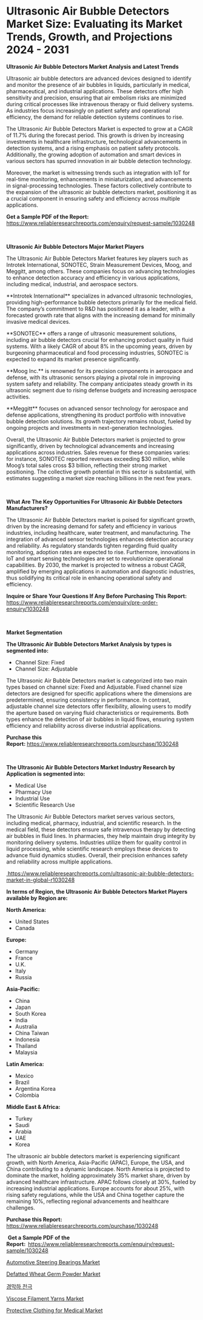 <p><h1>Ultrasonic Air Bubble Detectors Market Size: Evaluating its Market Trends, Growth, and Projections 2024 - 2031</h1></p><p><strong>Ultrasonic Air Bubble Detectors Market Analysis and Latest Trends</strong></p>
<p><p>Ultrasonic air bubble detectors are advanced devices designed to identify and monitor the presence of air bubbles in liquids, particularly in medical, pharmaceutical, and industrial applications. These detectors offer high sensitivity and precision, ensuring that air embolism risks are minimized during critical processes like intravenous therapy or fluid delivery systems. As industries focus increasingly on patient safety and operational efficiency, the demand for reliable detection systems continues to rise.</p><p>The Ultrasonic Air Bubble Detectors Market is expected to grow at a CAGR of 11.7% during the forecast period. This growth is driven by increasing investments in healthcare infrastructure, technological advancements in detection systems, and a rising emphasis on patient safety protocols. Additionally, the growing adoption of automation and smart devices in various sectors has spurred innovation in air bubble detection technology. </p><p>Moreover, the market is witnessing trends such as integration with IoT for real-time monitoring, enhancements in miniaturization, and advancements in signal-processing technologies. These factors collectively contribute to the expansion of the ultrasonic air bubble detectors market, positioning it as a crucial component in ensuring safety and efficiency across multiple applications.</p></p>
<p><strong>Get a Sample PDF of the Report:&nbsp;</strong> <a href="https://www.reliableresearchreports.com/enquiry/request-sample/1030248">https://www.reliableresearchreports.com/enquiry/request-sample/1030248</a></p>
<p>&nbsp;</p>
<p><strong>Ultrasonic Air Bubble Detectors Major Market Players</strong></p>
<p><p>The Ultrasonic Air Bubble Detectors Market features key players such as Introtek International, SONOTEC, Strain Measurement Devices, Moog, and Meggitt, among others. These companies focus on advancing technologies to enhance detection accuracy and efficiency in various applications, including medical, industrial, and aerospace sectors.</p><p>**Introtek International** specializes in advanced ultrasonic technologies, providing high-performance bubble detectors primarily for the medical field. The company’s commitment to R&D has positioned it as a leader, with a forecasted growth rate that aligns with the increasing demand for minimally invasive medical devices. </p><p>**SONOTEC** offers a range of ultrasonic measurement solutions, including air bubble detectors crucial for enhancing product quality in fluid systems. With a likely CAGR of about 8% in the upcoming years, driven by burgeoning pharmaceutical and food processing industries, SONOTEC is expected to expand its market presence significantly.</p><p>**Moog Inc.** is renowned for its precision components in aerospace and defense, with its ultrasonic sensors playing a pivotal role in improving system safety and reliability. The company anticipates steady growth in its ultrasonic segment due to rising defense budgets and increasing aerospace activities.</p><p>**Meggitt** focuses on advanced sensor technology for aerospace and defense applications, strengthening its product portfolio with innovative bubble detection solutions. Its growth trajectory remains robust, fueled by ongoing projects and investments in next-generation technologies.</p><p>Overall, the Ultrasonic Air Bubble Detectors market is projected to grow significantly, driven by technological advancements and increasing applications across industries. Sales revenue for these companies varies: for instance, SONOTEC reported revenues exceeding $30 million, while Moog’s total sales cross $3 billion, reflecting their strong market positioning. The collective growth potential in this sector is substantial, with estimates suggesting a market size reaching billions in the next few years.</p></p>
<p>&nbsp;</p>
<p><strong>What Are The Key Opportunities For Ultrasonic Air Bubble Detectors Manufacturers?</strong></p>
<p><p>The Ultrasonic Air Bubble Detectors market is poised for significant growth, driven by the increasing demand for safety and efficiency in various industries, including healthcare, water treatment, and manufacturing. The integration of advanced sensor technologies enhances detection accuracy and reliability. As regulatory standards tighten regarding fluid quality monitoring, adoption rates are expected to rise. Furthermore, innovations in IoT and smart sensing technologies are set to revolutionize operational capabilities. By 2030, the market is projected to witness a robust CAGR, amplified by emerging applications in automation and diagnostic industries, thus solidifying its critical role in enhancing operational safety and efficiency.</p></p>
<p><strong>Inquire or Share Your Questions If Any Before Purchasing This Report:</strong> <a href="https://www.reliableresearchreports.com/enquiry/pre-order-enquiry/1030248">https://www.reliableresearchreports.com/enquiry/pre-order-enquiry/1030248</a></p>
<p>&nbsp;</p>
<p><strong>Market Segmentation</strong></p>
<p><strong>The Ultrasonic Air Bubble Detectors Market Analysis by types is segmented into:</strong></p>
<p><ul><li>Channel Size: Fixed</li><li>Channel Size: Adjustable</li></ul></p>
<p><p>The Ultrasonic Air Bubble Detectors market is categorized into two main types based on channel size: Fixed and Adjustable. Fixed channel size detectors are designed for specific applications where the dimensions are predetermined, ensuring consistency in performance. In contrast, adjustable channel size detectors offer flexibility, allowing users to modify the aperture based on varying fluid characteristics or requirements. Both types enhance the detection of air bubbles in liquid flows, ensuring system efficiency and reliability across diverse industrial applications.</p></p>
<p><strong>Purchase this Report:&nbsp;</strong><a href="https://www.reliableresearchreports.com/purchase/1030248">https://www.reliableresearchreports.com/purchase/1030248</a></p>
<p>&nbsp;</p>
<p><strong>The Ultrasonic Air Bubble Detectors Market Industry Research by Application is segmented into:</strong></p>
<p><ul><li>Medical Use</li><li>Pharmacy Use</li><li>Industrial Use</li><li>Scientific Research Use</li></ul></p>
<p><p>The Ultrasonic Air Bubble Detectors market serves various sectors, including medical, pharmacy, industrial, and scientific research. In the medical field, these detectors ensure safe intravenous therapy by detecting air bubbles in fluid lines. In pharmacies, they help maintain drug integrity by monitoring delivery systems. Industries utilize them for quality control in liquid processing, while scientific research employs these devices to advance fluid dynamics studies. Overall, their precision enhances safety and reliability across multiple applications.</p></p>
<p><a href="https://www.reliableresearchreports.com/ultrasonic-air-bubble-detectors-market-in-global-r1030248">&nbsp;https://www.reliableresearchreports.com/ultrasonic-air-bubble-detectors-market-in-global-r1030248</a></p>
<p><strong>In terms of Region, the Ultrasonic Air Bubble Detectors Market Players available by Region are:</strong></p>
<p>
    <p> <strong> North America: </strong>
        <ul>
            <li>United States</li>
            <li>Canada</li>
        </ul>
        </p> 
    <p> <strong> Europe: </strong>
        <ul>
            <li>Germany</li>
            <li>France</li>
            <li>U.K.</li>
            <li>Italy</li>
            <li>Russia</li>
        </ul>
        </p> 
    <p> <strong> Asia-Pacific: </strong>
        <ul>
            <li>China</li>
            <li>Japan</li>
            <li>South Korea</li>
            <li>India</li>
            <li>Australia</li>
            <li>China Taiwan</li>
            <li>Indonesia</li>
            <li>Thailand</li>
            <li>Malaysia</li>
        </ul>
        </p> 
    <p> <strong> Latin America: </strong>
        <ul>
            <li>Mexico</li>
            <li>Brazil</li>
            <li>Argentina Korea</li>
            <li>Colombia</li>
        </ul>
        </p> 
    <p> <strong> Middle East & Africa: </strong>
        <ul>
            <li>Turkey</li>
            <li>Saudi</li>
            <li>Arabia</li>
            <li>UAE</li>
            <li>Korea</li>
        </ul>
    </p>
    </p>
<p><p>The ultrasonic air bubble detectors market is experiencing significant growth, with North America, Asia-Pacific (APAC), Europe, the USA, and China contributing to a dynamic landscape. North America is projected to dominate the market, holding approximately 35% market share, driven by advanced healthcare infrastructure. APAC follows closely at 30%, fueled by increasing industrial applications. Europe accounts for about 25%, with rising safety regulations, while the USA and China together capture the remaining 10%, reflecting regional advancements and healthcare challenges.</p></p>
<p><strong>Purchase this Report: </strong><a href="https://www.reliableresearchreports.com/purchase/1030248">https://www.reliableresearchreports.com/purchase/1030248</a></p>
<p>&nbsp;<strong>Get a Sample PDF of the Report:&nbsp;&nbsp;</strong><a href="https://www.reliableresearchreports.com/enquiry/request-sample/1030248">https://www.reliableresearchreports.com/enquiry/request-sample/1030248</a></p>
<p><strong></strong></p>
<p><p><a href="https://issuu.com/reportprime-2/docs/automotive-steering-bearings-market_d9cb8c31bc1027">Automotive Steering Bearings Market</a></p><p><a href="https://github.com/BryceTownsendr/Market-Research-Report-List-6/blob/main/defatted-wheat-germ-powder-market.md">Defatted Wheat Germ Powder Market</a></p><p><a href="https://medium.com/@chungcameron76/%EC%84%9C%EB%B8%8C%EB%91%90%EB%9E%84-%EC%A0%84%EA%B7%B9-%EC%8B%9C%EC%9E%A5-%EC%97%AD%ED%95%99-%ED%83%90%EC%83%89-2024%EB%85%84%EB%B6%80%ED%84%B0-2031%EB%85%84%EA%B9%8C%EC%A7%80-%EC%84%9C%EB%B8%8C%EB%91%90%EB%9E%84-%EC%A0%84%EA%B7%B9-%EC%8B%9C%EC%9E%A5%EC%9D%98-%EC%88%98%EC%9D%B5-%EB%B6%84%EC%84%9D-%EB%B0%8F-%EC%84%B1%EC%9E%A5-%EC%A0%84%EB%A7%9D-27b19cbcc9bd">경막하 전극</a></p><p><a href="https://github.com/mahnoor2003/Market-Research-Report-List-6/blob/main/viscose-filament-yarns-market.md">Viscose Filament Yarns Market</a></p><p><a href="https://www.linkedin.com/pulse/protective-clothing-medical-industry-sector-market-dynamics-or3ce?trackingId=GAE5bssXR1q8I%2BqtUSggAg%3D%3D">Protective Clothing for Medical Market</a></p></p>